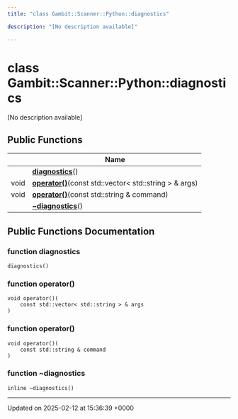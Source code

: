 ```yaml
---
title: "class Gambit::Scanner::Python::diagnostics"

description: "[No description available]"

---
```


# class Gambit::Scanner::Python::diagnostics



[No description available]

## Public Functions

|                | Name           |
| -------------- | -------------- |
| | **[diagnostics](/documentation/code/classes/classgambit_1_1scanner_1_1python_1_1diagnostics/#function-diagnostics)**() |
| void | **[operator()](/documentation/code/classes/classgambit_1_1scanner_1_1python_1_1diagnostics/#function-operator)**(const std::vector< std::string > & args) |
| void | **[operator()](/documentation/code/classes/classgambit_1_1scanner_1_1python_1_1diagnostics/#function-operator)**(const std::string & command) |
| | **[~diagnostics](/documentation/code/classes/classgambit_1_1scanner_1_1python_1_1diagnostics/#function-diagnostics)**() |

## Public Functions Documentation

### function diagnostics

```
diagnostics()
```


### function operator()

```
void operator()(
    const std::vector< std::string > & args
)
```


### function operator()

```
void operator()(
    const std::string & command
)
```


### function ~diagnostics

```
inline ~diagnostics()
```


-------------------------------

Updated on 2025-02-12 at 15:36:39 +0000